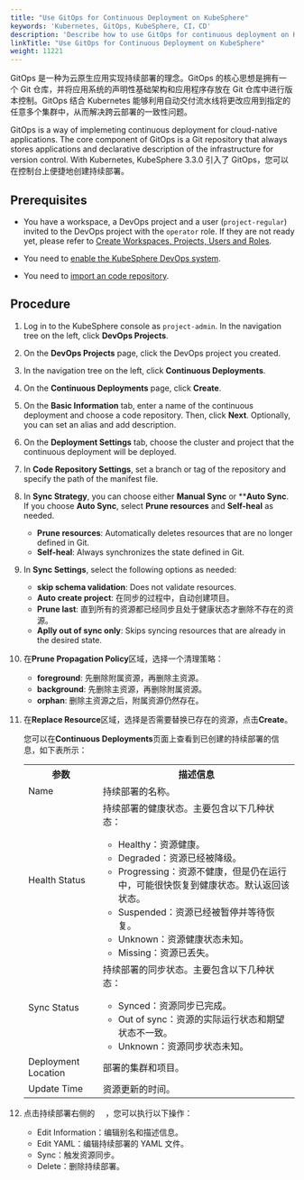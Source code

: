 ```yaml
---
title: "Use GitOps for Continuous Deployment on KubeSphere"
keywords: 'Kubernetes, GitOps, KubeSphere, CI，CD'
description: 'Describe how to use GitOps for continuous deployment on KubeSphere.'
linkTitle: "Use GitOps for Continuous Deployment on KubeSphere"
weight: 11221
---
```

GitOps 是一种为云原生应用实现持续部署的理念。GitOps 的核心思想是拥有一个 Git 仓库，并将应用系统的声明性基础架构和应用程序存放在 Git 仓库中进行版本控制。GitOps 结合 Kubernetes 能够利用自动交付流水线将更改应用到指定的任意多个集群中，从而解决跨云部署的一致性问题。

GitOps is a way of implemeting continuous deployment for cloud-native applications. The core component of GitOps is a Git repository that always stores applications and declarative description of the infrastructure for version control. With Kubernetes, 
KubeSphere 3.3.0 引入了 GitOps，您可以在控制台上便捷地创建持续部署。

## Prerequisites

- You have a workspace, a DevOps project and a user (`project-regular`) invited to the DevOps project with the `operator` role. If they are not ready yet, please refer to [Create Workspaces, Projects, Users and Roles](../../../../quick-start/create-workspace-and-project/).

- You need to [enable the KubeSphere DevOps system](../../../../pluggable-components/devops/).

- You need to [import an code repository](../../../../devops-user-guide/how-to-use/code-repositories/import-code-repositories/).

## Procedure

1. Log in to the KubeSphere console as `project-admin`. In the navigation tree on the left, click **DevOps Projects**.

2. On the **DevOps Projects** page, click the DevOps project you created.

3. In the navigation tree on the left, click **Continuous Deployments**.

4. On the **Continuous Deployments** page, click **Create**.

5. On the **Basic Information** tab, enter a name of the continuous deployment and choose a code repository. Then, click **Next**. Optionally, you can set an alias and add description.

6. On the **Deployment Settings** tab, choose the cluster and project that the continuous deployment will be deployed.

7. In **Code Repository Settings**, set a branch or tag of the repository and specify the path of the manifest file.

8. In **Sync Strategy**, you can choose either **Manual Sync** or ****Auto Sync**. If you choose **Auto Sync**, select **Prune resources** and **Self-heal** as needed. 

    - **Prune resources**: Automatically deletes resources that are no longer defined in Git.
    - **Self-heal**: Always synchronizes the state defined in Git.

9. In **Sync Settings**, select the following options as needed:
    - **skip schema validation**: Does not validate resources.
    - **Auto create project**: 在同步的过程中，自动创建项目。
    - **Prune last**: 直到所有的资源都已经同步且处于健康状态才删除不存在的资源。
    - **Aplly out of sync only**: Skips syncing resources that are already in the desired state.

10. 在**Prune Propagation Policy**区域，选择一个清理策略：
    - **foreground**: 先删除附属资源，再删除主资源。
    - **background**: 先删除主资源，再删除附属资源。
    - **orphan**: 删除主资源之后，附属资源仍然存在。

11. 在**Replace Resource**区域，选择是否需要替换已存在的资源，点击**Create**。
    
    您可以在**Continuous Deployments**页面上查看到已创建的持续部署的信息，如下表所示：

    <table>
    <tbody>
      <tr>
      	<th>参数</th>
       	<th>描述信息</th>
      </tr>
      <tr>
        <td>Name</td>
        <td>持续部署的名称。</td>
      </tr>
      <tr>
        <td>Health Status</td>
        <td>持续部署的健康状态。主要包含以下几种状态：<br/>
           <ul>
           <li>Healthy：资源健康。</li>
           <li>Degraded：资源已经被降级。</li>
           <li>Progressing：资源不健康，但是仍在运行中，可能很快恢复到健康状态。默认返回该状态。</li>
           <li>Suspended：资源已经被暂停并等待恢复。</li>
           <li>Unknown：资源健康状态未知。</li>
           <li>Missing：资源已丢失。</li></td>
      </tr>
      <tr>
        <td>Sync Status</td>
        <td>持续部署的同步状态。主要包含以下几种状态：<br/>
           <ul>
           <li>Synced：资源同步已完成。</li>
           <li>Out of sync：资源的实际运行状态和期望状态不一致。</li>
           <li>Unknown：资源同步状态未知。</li></td>
      </tr>
      <tr>
         <td>Deployment Location</td>
        <td>部署的集群和项目。</td>
      </tr>
      <tr>
        <td>Update Time</td>
        <td>资源更新的时间。</td>
      </tr>
    </tbody>
    </table>

12. 点击持续部署右侧的 <img src="/images/docs/common-icons/three-dots.png" width="15" />，您可以执行以下操作：
    - Edit Information：编辑别名和描述信息。
    - Edit YAML：编辑持续部署的 YAML 文件。
    - Sync：触发资源同步。
    - Delete：删除持续部署。